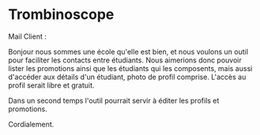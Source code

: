 # Trombinoscope

Mail Client : 

Bonjour nous sommes une école qu'elle est bien, et nous voulons un outil pour faciliter les contacts entre étudiants.
Nous aimerions donc pouvoir lister les promotions ainsi que les étudiants qui les composents, mais aussi d'accéder aux détails d'un étudiant, photo de profil comprise.
L'accès au profil serait libre et gratuit.

Dans un second temps l'outil pourrait servir à éditer les profils et promotions.

Cordialement.